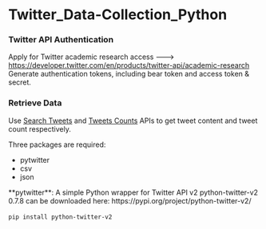 # Twitter_Data-Collection_Python

### Twitter API Authentication
Apply for Twitter academic research access ---> https://developer.twitter.com/en/products/twitter-api/academic-research</br>
Generate authentication tokens, including bear token and access token & secret. </br>

### Retrieve Data
Use [Search Tweets](https://github.com/YW-2022/Twitter_Data-Collection_Python/blob/master/Twitter_Data%20Collection_Python/tweets_content.py) and [Tweets Counts](https://github.com/YW-2022/Twitter_Data-Collection_Python/blob/master/Twitter_Data%20Collection_Python/count.py) APIs to get tweet content and tweet count respectively.

Three packages are required:
<ul>
  <li>pytwitter</li>
  <li>csv</li>
  <li>json</li>
</ul>
**pytwitter**: A simple Python wrapper for Twitter API v2
python-twitter-v2 0.7.8 can be downloaded here:
https://pypi.org/project/python-twitter-v2/
</br>
</br>
<code>pip install python-twitter-v2</code>
</br>
</br>

